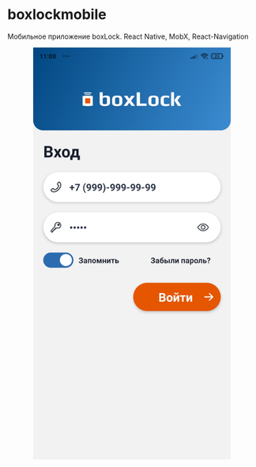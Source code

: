 # boxlockmobile
Мобильное приложение boxLock. React Native, MobX, React-Navigation
<div align="center">
    <img src="https://github.com/vladimirvolkovv/boxlockmobile/blob/main/assets/boxLock%20Mobile_Screen1.jpg" width="400px"</img> 
</div>

